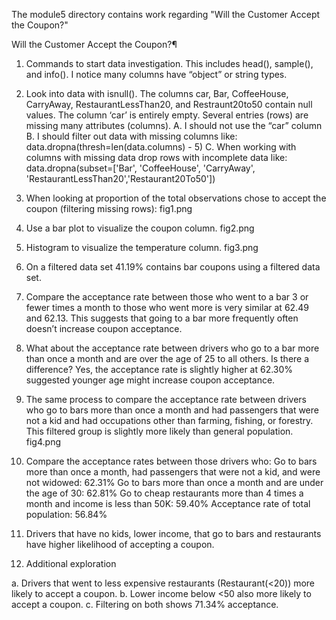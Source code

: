 The module5 directory contains work regarding "Will the Customer Accept the Coupon?"

Will the Customer Accept the Coupon?¶

1.	Commands to start data investigation. This includes head(), sample(), and info(). I notice many columns have “object” or string types.
2.	Look into data with isnull(). The columns car, Bar, CoffeeHouse, CarryAway, RestaurantLessThan20, and Restraunt20to50 contain null values. The column ‘car’ is entirely empty. Several entries (rows) are missing many attributes (columns).
A.	I should not use the “car” column
B.	I should filter out data with missing columns like: data.dropna(thresh=len(data.columns) - 5)
C.	When working with columns with missing data drop rows with incomplete data like: data.dropna(subset=['Bar', 'CoffeeHouse', 'CarryAway', 'RestaurantLessThan20','Restaurant20To50'])
3.	When looking at proportion of the total observations chose to accept the coupon (filtering missing rows):
fig1.png


4.	Use a bar plot to visualize the coupon column.
fig2.png

5.	Histogram to visualize the temperature column.
fig3.png
6.	On a filtered data set 41.19% contains bar coupons using a filtered data set.
7.	Compare the acceptance rate between those who went to a bar 3 or fewer times a month to those who went more is very similar at 62.49 and 62.13. This suggests that going to a bar more frequently often doesn’t increase coupon acceptance. 
8.	What about the acceptance rate between drivers who go to a bar more than once a month and are over the age of 25 to all others. Is there a difference? Yes, the acceptance rate is slightly higher at 62.30% suggested younger age might increase coupon acceptance. 
9.	The same process to compare the acceptance rate between drivers who go to bars more than once a month and had passengers that were not a kid and had occupations other than farming, fishing, or forestry. This filtered group is slightly more likely than general population.
fig4.png
 
10.	Compare the acceptance rates between those drivers who:
Go to bars more than once a month, had passengers that were not a kid, and were not widowed: 62.31%
Go to bars more than once a month and are under the age of 30: 62.81%
Go to cheap restaurants more than 4 times a month and income is less than 50K: 59.40%
Acceptance rate of total population: 56.84%

11.	Drivers that have no kids, lower income, that go to bars and restaurants have higher likelihood of accepting a coupon.

12.	Additional exploration

a.	Drivers that went to less expensive restaurants (Restaurant(<20)) more likely to accept a coupon. 
b.	Lower income below <50 also more likely to accept a coupon. 
c.	Filtering on both shows 71.34% acceptance.
